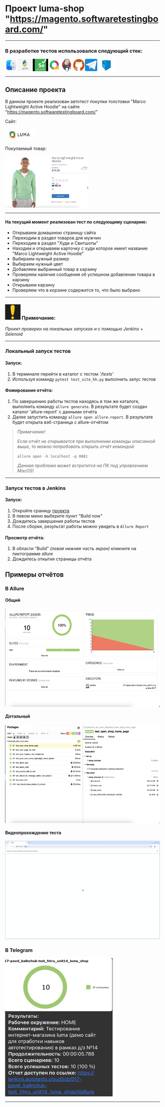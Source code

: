 # Проект luma-shop "https://magento.softwaretestingboard.com/"
___

### В разработке тестов использовался следующий стек:  
<img src="resources/macos.png" height="40" width="40" /><img src="resources/python.jpg" height="40" width="50" /><img src="resources/selenium.jpg" height="40" width="50" /><img src="resources/allure.png" height="40" width="40" /><img src="resources/jenkins.svg" height="40" width="40" /><img src="resources/github.png" height="40" width="40" /><img src="resources/telegram.png" height="40" width="40" /><img src="resources/selenoid.jpg" height="40" width="60" />
___

## Описание проекта
В данном проекте реализован автотест покупки толстовки "Marco Lightweight Active Hoodie" на сайте "https://magento.softwaretestingboard.com/"

Сайт:

<img src="resources/luma_shop.png" height="40" width="100" />

Покупаемый товар:

<img src="resources/hudies.png" height="170" width="270" />

---

#### На текущий момент реализован тест по следующиму сценарию:
- Открываем домашнюю страницу сайта
- Переходим в раздел товаров для мужчин
- Переходим в раздел "Худи и Свитшоты"
- Находим и открываем карточку с худи которое имеет название "Marco Lightweight Active Hoodie"
- Выбираем нужный размер
- Выбираем нужный цвет
- Добавляем выбранный товар в карзину
- Проверяем наличия сообщения об успешном добавлении товара в карзину
- Открываем карзину
- Проверяем что в корзине содержится то, что было выбрано

___ 
### <img src='resources/exclamation_mark.png'  height="50" width="50" /> Примечание:
*Проект проверен на локальных запусках и с помощью Jenkins + Selenoid*
___

### Локальный запуск тестов

#### Запуск:
1. В терминале перейти в каталог с тестом *'/tests'*
2. Используя команду `pytest test_site_hh.py` выполнить запус тестов
#### Фомирование отчёта:
1. По завершению работы тестов находясь в том же каталоге, выполнить команду `allure generate`. В результате будет создан каталог 'allure-report' с данными отчёта
2. Далее запустить команду `allure open allure-report`. В результате будет открыта вэб-страница с allure-отчётом

> *Примечание!* 
> 
> *Если отчёт не открывается при выполнении команды описанной выше, то можно попробовать открыть отчёт командой:* 
> 
>`allure open -h localhost -p 8081`
> 
>*Данная проблема может встретится на ПК под управлением MacOS!*
___


### Запуск тестов в Jenkins

#### Запуск:
1. Откройте сраницу [проекта](https://jenkins.autotests.cloud/job/017-pavel_kalinchuk-test_hhru_unit14/)
2. В левом меню выберите пункт "Build now"
3. Дождитесь завершения работы тестов
5. После сборки, результат работы можно увидеть в ``Allure Report``

#### Просмотр отчёта:
1. В области "Build" *(левая нижняя часть экран)* кликните на пиктограмме *allure*
2. Дождитесь откытия страницы отчёта

## Примеры отчётов

### В Allure

#### Общий
<img src="resources/main_report_page.png" width="630" height="320"/>

#### Детальный

<img src="resources/detail_report_page.png" width="630" height="320"/>

#### Видеопрохождение теста

<img src="resources/luma_shop_test.gif" width="630" height="320"/>

### В Telegram

<img src="resources/telegram_report.png" width="350" height="450"/>

---


